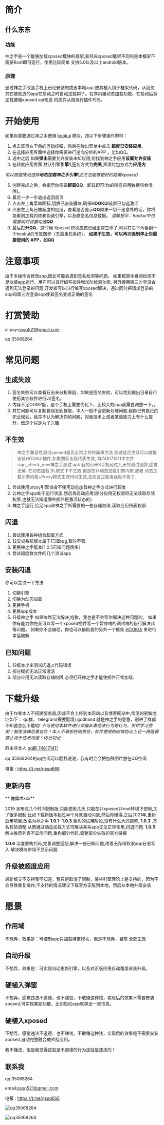 # 简介

## 什么东东
### 功能
神之手是一个能够加载xposed模块的框架,和经典xposed框架不同的是本框架不需要Root即可运行，使用比较简单
支持5.0以及以上android版本。
### 原理
通过神之手改造手机上已经安装的或者本地app,使其植入钩子框架代码，从而使其在被改造的app在启动之时自动加载钩子。程序内置动态加载功能，在启动后将加载遵循xposed api规范 的插件从而执行插件代码。





# 开始使用


如果你需要通过神之手使用 [hookui](https://hookui.lozn.top) 模块，按以下步骤操作即可：

1. 点击首页右下角的浮动按钮，然后在弹出菜单中点击 **超度已安装应用**。
2. 在选择应用界面中选择你需要进行逆向分析的APP ，比如QQ。
3. 选中之后 如果**弹出**需要允许安装未知应用,则找到神之手应用**设置允许安装**
4. 在超度应用界面 默认引擎**引擎1**,签名方式为**完美**,资源封包方式为**应用内**

*可以根据情况选择**动态加载神之手引擎**(此方法能够更好的隐藏xposed)*

5. 创建完成之后，会提示你需要**卸载QQ**，卸载即可(你的所有应用数据将会清除)。
6. 最后一步一步退出返回首页
7. 点击左上角菜单图标,切换已安装模块,确保**HOOKUI**设置已勾选激活
8. 点击左上角已被超度的应用，查看是否显示**QQ**如果一切不出意外的话，你将能看到加载内核和伪装引擎，以及原签名信息数据。
   *温馨提示：hookui中也需要同时设置勾选**QQ***
9. 最后**打开QQ**，这时候 Xposed 模块应该已经正常工作了,可以在右下角看到一个hookui的专属图标（无需重启系统）。
   **如果不生效，可以再次强制停止你需要使用的 APP，如QQ**





# 注意事项

由于本操作会修改app,因此可能会遇到签名检测等问题。 如果框架本身的检测不足以使app运行，用户可以自行编写插件增加防检测功能,
另外使用第三方登录会遇到无法登录的问题,开发者可以自行编写xposed解决，通过同时把请求登录的app和第三方登录app使其签名变成正确的签名
# 打赏赞助

 alipay:qssq521@gmail.com
 
 qq:35068264
 

# 常见问题
## 生成失败

1. 签名失败可以查看日志来分析原因，如果是签名失败，可以找到输出目录自行使用其它软件进行v2签名。
2. 内存不足OOM?额，这个手机上需要优化下，比较大的app我需要调整一下。。
3. 其它问题可以复制错误发到群里，本人一般不会更新处理问题,我自己有自己的职业规划，我并不认为解决你的问题，对我技术上或者某些能力上有什么提升，做这个只是为了兴趣


## 不生效
>  神之手兼容性测试xposed是否正常工作的简单方法
测试是否生效可以直接安装HOOKUI插件,如果图标出现代表生效,
群748171411中文件sign_check_new神之手测试.apk
我的小米8手机经过几天的测试倒腾,感觉无解.
在动态加载,SL模式下不生效,但是在非动态加载引擎内核,或者 动态加载引擎内核+Proxy模式生效均可生效,总而言之能用我就不管了.


1. 尝试使用proxy引擎或者不使用动态加载神之手方式进行超度
2. 让神之手app处于运行状态,然后再启动应用(部分应用无权限将无法读取存储权限,也就无法知道哪些插件是激活状态的)
3. 神之手运行,给足app和神之手所需要的一些存储权限,读取应用列表权限.



## 闪退

1. 尝试使用各种组合超度方式
2. 12安卓系统版本属于已知bug,暂时不管.
3. 更换神之手版本[1.0.5已知问题很多]
4. 尝试超度群文件的几个测试app

## 安装闪退
你可以尝试一下方法
1. 切换引擎
2. 切换为动态加载
3. 更换手机
4. 更换app版本
6. 升级神之手
如果依然无法解决,抱歉，我也是不会帮你解决这种问题的。
如果你有能力你完全可以写一个xposed插件写一个暂停啥的调试啥的自行解决此等问题。
如果你不会编程，你也可以借助我的另外一个框架 [HOOKUI](https://hookui.lozn.top) 来进行幸运破解

## 已知问题

1. 12版本小米测试闪退,c代码错误
2. 部分模式无法正常激活
3. 部分应用无法读取存储权限,必须打开神之手才能使插件正常加载.




# 下载升级
由于作者本人不搭建服务器,因此不会上传到本网站以及博客网站中,常见的更新地址如下：
qq群， telegram(需要翻墙)
godhand 就是神之手的意思，别进了群都不知道怎么下载哈!
*不可使用本软件进行诈骗从事违法行为等行为，仅供学习使用！触发法律后果自负！本人不承担任何责任，软件使用的时候协议上也一再强调禁止用于违法用途！切记切记*

群主非本人
[qq群 748171411](https://jq.qq.com/?_wv=1027&k=voeyhUxG)


qq 35068264的qq空间可以翻找说说，我有时会会把加群图片放在QQ空间

电报 : https://t.me/qssq666


## 更新内容
 ** 傀儡术xxx**

2019 发布过几个时间限制版,只能使用几天,只能在非xposed非root环境下使用,加了很多限制,比如下载新版本超过半个月就自动闪退,然后你懂得,之后2021年,重新启用项目,改名为神之手
**1.0.1- 1.0.3**
 重构的试用阶段,没有什么大的调整,
 **1.0.3**
 ,签名校验调整,从而通过动态加载方式可解决某些app无法正常使用,闪退问题.
**1.0.5**
解决推荐列表不显示问题,重构部分代码,调整部分失效的官方链接

**1.0.6**
深度重构代码,完善调整适配,解决一些已知问题,改善无存储权限app日志写入.解决模块市场不显示问题.

## 升级被超度应用
最新版支不支持我不知道，我只是取消了限制，某些引擎理论上是支持的，因为不会导致重复操作,不支持的情况建议下载官方正版到本地，然后从本地升级安装

# 愿景
## 作用域
不想弄，效果是：可控制app只加载特定模块，但是不想弄，目前 全部生效
## 自动升级
不想弄，效果是：可实现自动更新引擎，以及对正版应用自动覆盖安装升级。

## 硬植入弹窗
不想弄，感觉违法不道德，也不赚钱，不敢赚这种钱，实现后的效果不需要安装xposed,可实现某些功能，比如启动app就弹出一些信息。
## 硬植入xposed
不想弄，感觉违法不道德，也不赚钱，不敢赚这种钱，实现后的效果是不需要安装xposed,自动完整融合成外挂应用。

我不懂法，但是我觉得这就是不道德的行为这就是违法的！ 
## 联系我

qq:35068264

email:qssq521@gmail.com

电报 : https://t.me/qssq666



![qq35068264](pic/wechat.png)

![qq35068264](pic/qq.png)
